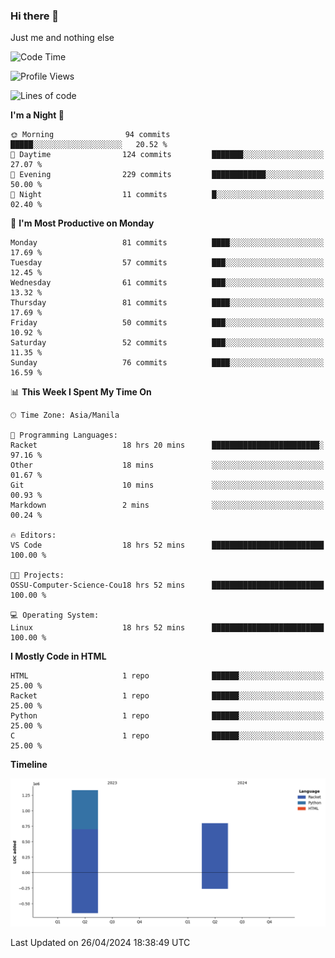 ### Hi there 👋

Just me and nothing else


<!--START_SECTION:waka-->
![Code Time](http://img.shields.io/badge/Code%20Time-167%20hrs%2044%20mins-blue)

![Profile Views](http://img.shields.io/badge/Profile%20Views-5-blue)

![Lines of code](https://img.shields.io/badge/From%20Hello%20World%20I%27ve%20Written-2.1%20million%20lines%20of%20code-blue)

**I'm a Night 🦉** 

```text
🌞 Morning                94 commits          █████░░░░░░░░░░░░░░░░░░░░   20.52 % 
🌆 Daytime                124 commits         ███████░░░░░░░░░░░░░░░░░░   27.07 % 
🌃 Evening                229 commits         ████████████░░░░░░░░░░░░░   50.00 % 
🌙 Night                  11 commits          █░░░░░░░░░░░░░░░░░░░░░░░░   02.40 % 
```
📅 **I'm Most Productive on Monday** 

```text
Monday                   81 commits          ████░░░░░░░░░░░░░░░░░░░░░   17.69 % 
Tuesday                  57 commits          ███░░░░░░░░░░░░░░░░░░░░░░   12.45 % 
Wednesday                61 commits          ███░░░░░░░░░░░░░░░░░░░░░░   13.32 % 
Thursday                 81 commits          ████░░░░░░░░░░░░░░░░░░░░░   17.69 % 
Friday                   50 commits          ███░░░░░░░░░░░░░░░░░░░░░░   10.92 % 
Saturday                 52 commits          ███░░░░░░░░░░░░░░░░░░░░░░   11.35 % 
Sunday                   76 commits          ████░░░░░░░░░░░░░░░░░░░░░   16.59 % 
```


📊 **This Week I Spent My Time On** 

```text
🕑︎ Time Zone: Asia/Manila

💬 Programming Languages: 
Racket                   18 hrs 20 mins      ████████████████████████░   97.16 % 
Other                    18 mins             ░░░░░░░░░░░░░░░░░░░░░░░░░   01.67 % 
Git                      10 mins             ░░░░░░░░░░░░░░░░░░░░░░░░░   00.93 % 
Markdown                 2 mins              ░░░░░░░░░░░░░░░░░░░░░░░░░   00.24 % 

🔥 Editors: 
VS Code                  18 hrs 52 mins      █████████████████████████   100.00 % 

🐱‍💻 Projects: 
OSSU-Computer-Science-Cou18 hrs 52 mins      █████████████████████████   100.00 % 

💻 Operating System: 
Linux                    18 hrs 52 mins      █████████████████████████   100.00 % 
```

**I Mostly Code in HTML** 

```text
HTML                     1 repo              ██████░░░░░░░░░░░░░░░░░░░   25.00 % 
Racket                   1 repo              ██████░░░░░░░░░░░░░░░░░░░   25.00 % 
Python                   1 repo              ██████░░░░░░░░░░░░░░░░░░░   25.00 % 
C                        1 repo              ██████░░░░░░░░░░░░░░░░░░░   25.00 % 
```



**Timeline**

![Lines of Code chart](https://raw.githubusercontent.com/brutist/brutist/main/assets/bar_graph.png)


 Last Updated on 26/04/2024 18:38:49 UTC
<!--END_SECTION:waka-->
